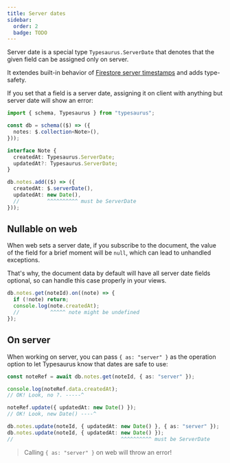 ```yaml
---
title: Server dates
sidebar:
  order: 2
  badge: TODO
---
```


Server date is a special type `Typesaurus.ServerDate` that denotes that the given field can be assigned only on server.

It extendes built-in behavior of [Firestore server timestamps](https://firebase.google.com/docs/firestore/manage-data/add-data#server_timestamp) and adds type-safety.

If you set that a field is a server date, assigning it on client with anything but server date will show an error:

```ts
import { schema, Typesaurus } from "typesaurus";

const db = schema(($) => ({
  notes: $.collection<Note>(),
}));

interface Note {
  createdAt: Typesaurus.ServerDate;
  updatedAt?: Typesaurus.ServerDate;
}

db.notes.add(($) => ({
  createdAt: $.serverDate(),
  updatedAt: new Date(),
  //         ^^^^^^^^^^ must be ServerDate
}));
```

## Nullable on web

When web sets a server date, if you subscribe to the document, the value of the field for a brief moment will be `null`, which can lead to unhandled exceptions.

That's why, the document data by default will have all server date fields optional, so can handle this case properly in your views.

```ts
db.notes.get(noteId).on((note) => {
  if (!note) return;
  console.log(note.createdAt);
  //          ^^^^^ note might be undefined
});
```

## On server

When working on server, you can pass `{ as: "server" }` as the operation option to let Typesaurus know that dates are safe to use:

```ts
const noteRef = await db.notes.get(noteId, { as: "server" });

console.log(noteRef.data.createdAt);
// OK! Look, no ?. -----^

noteRef.update({ updatedAt: new Date() });
// OK! Look, new Date() ----^

db.notes.update(noteId, { updatedAt: new Date() }, { as: "server" });
db.notes.update(noteId, { updatedAt: new Date() });
//                                   ^^^^^^^^^^ must be ServerDate
```

> Calling `{ as: "server" }` on web will throw an error!
